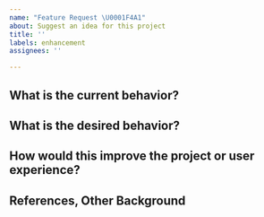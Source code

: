 ```yaml
---
name: "Feature Request \U0001F4A1"
about: Suggest an idea for this project
title: ''
labels: enhancement
assignees: ''

---
```


## What is the current behavior?

## What is the desired behavior?

## How would this improve the project or user experience?

## References, Other Background
